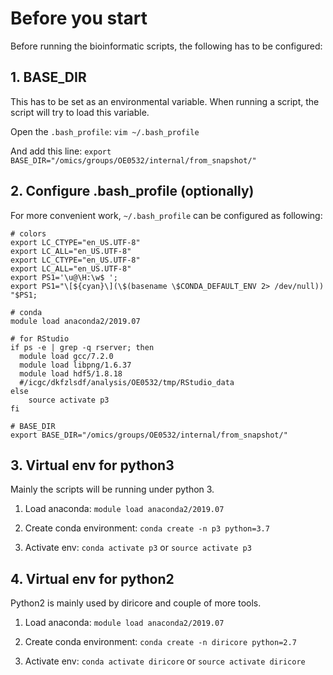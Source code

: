 # Before you start

Before running the bioinformatic scripts, the following has to be configured:

## 1. BASE_DIR

This has to be set as an environmental variable. When running a script, the script will try to load this variable. 

Open the `.bash_profile`: `vim ~/.bash_profile`

And add this line: `export BASE_DIR="/omics/groups/OE0532/internal/from_snapshot/"`

## 2. Configure .bash_profile (optionally)

For more convenient work, `~/.bash_profile` can be configured as following: 

```
# colors
export LC_CTYPE="en_US.UTF-8"
export LC_ALL="en_US.UTF-8"
export LC_CTYPE="en_US.UTF-8"
export LC_ALL="en_US.UTF-8"
export PS1='\u@\H:\w$ ';
export PS1="\[${cyan}\](\$(basename \$CONDA_DEFAULT_ENV 2> /dev/null)) "$PS1;

# conda
module load anaconda2/2019.07

# for RStudio
if ps -e | grep -q rserver; then
  module load gcc/7.2.0
  module load libpng/1.6.37
  module load hdf5/1.8.18
  #/icgc/dkfzlsdf/analysis/OE0532/tmp/RStudio_data
else
    source activate p3
fi

# BASE_DIR
export BASE_DIR="/omics/groups/OE0532/internal/from_snapshot/"
```

## 3. Virtual env for python3

Mainly the scripts will be running under python 3.

1. Load anaconda: `module load anaconda2/2019.07`

2. Create conda environment: `conda create -n p3 python=3.7` 

3. Activate env: `conda activate p3` or `source activate p3`

## 4. Virtual env for python2

Python2 is mainly used by diricore and couple of more tools.

1. Load anaconda:  `module load anaconda2/2019.07`

2. Create conda environment: `conda create -n diricore python=2.7` 

3. Activate env: `conda activate diricore` or `source activate diricore`



